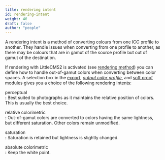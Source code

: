 ```yaml
---
title: rendering intent
id: rendering-intent
weight: 40
draft: false
author: "people"
---
```

A rendering intent is a method of converting colours from one ICC profile to another.  They handle issues when converting from one profile to another, as there may be colours that are in gamut of the source profile but out of gamut of the destination.

If rendering with LittleCMS2 is activated (see [rendering method](./rendering-method.md)) you can define how to handle out-of-gamut colors when converting between color spaces. A selection box in the [export](../../module-reference/utility-modules/shared/export.md), [_output color profile_](../../module-reference/processing-modules/output-color-profile.md), and [soft proof](../../module-reference/utility-modules/darkroom/soft-proof.md) modules gives you a choice of the following rendering intents:

perceptual 	
: Best suited to photographs as it maintains the relative position of colors. This is usually the best choice.

relative colorimetric 	
: Out-of-gamut colors are converted to colors having the same lightness, but different saturation. Other colors remain unmodified.

saturation 	
: Saturation is retained but lightness is slightly changed.

absolute colorimetric 	
: Keep the white point. 
